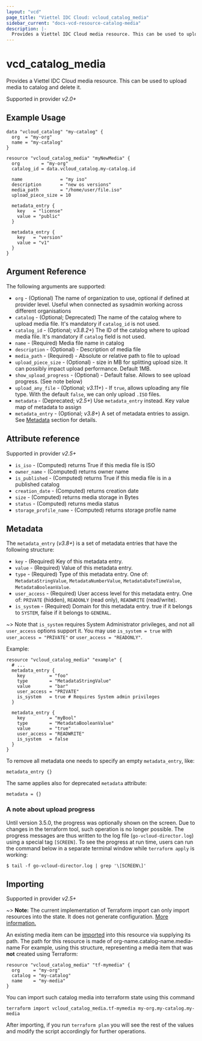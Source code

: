 ```yaml
---
layout: "vcd"
page_title: "Viettel IDC Cloud: vcloud_catalog_media"
sidebar_current: "docs-vcd-resource-catalog-media"
description: |-
  Provides a Viettel IDC Cloud media resource. This can be used to upload and delete media (ISO) file inside a catalog.
---
```


# vcd\_catalog\_media

Provides a Viettel IDC Cloud media resource. This can be used to upload media to catalog and delete it.

Supported in provider *v2.0+*

## Example Usage

```hcl
data "vcloud_catalog" "my-catalog" {
  org  = "my-org"
  name = "my-catalog"
}

resource "vcloud_catalog_media" "myNewMedia" {
  org        = "my-org"
  catalog_id = data.vcloud_catalog.my-catalog.id

  name              = "my iso"
  description       = "new os versions"
  media_path        = "/home/user/file.iso"
  upload_piece_size = 10

  metadata_entry {
    key   = "license"
    value = "public"
  }

  metadata_entry {
    key   = "version"
    value = "v1"
  }
}
```

## Argument Reference

The following arguments are supported:

* `org` - (Optional) The name of organization to use, optional if defined at provider level. Useful when connected as sysadmin working across different organisations
* `catalog` - (Optional; Deprecated) The name of the catalog where to upload media file. It's mandatory if `catalog_id` is not used.
* `catalog_id` - (Optional; *v3.8.2+*) The ID of the catalog where to upload media file. It's mandatory if `catalog` field is not used.
* `name` - (Required) Media file name in catalog
* `description` - (Optional) - Description of media file
* `media_path` - (Required) - Absolute or relative path to file to upload
* `upload_piece_size` - (Optional) - size in MB for splitting upload size. It can possibly impact upload performance. Default 1MB.
* `show_upload_progress` - (Optional) - Default false. Allows to see upload progress. (See note below)
* `upload_any_file` - (Optional; *v3.11+*) - If `true`, allows uploading any file type. With the default `false`, we can only upload `.ISO` files.
* `metadata` - (Deprecated; *v2.5+*) Use `metadata_entry` instead. Key value map of metadata to assign
* `metadata_entry` - (Optional; *v3.8+*) A set of metadata entries to assign. See [Metadata](#metadata) section for details.

## Attribute reference

Supported in provider *v2.5+*

* `is_iso` - (Computed) returns True if this media file is ISO
* `owner_name` - (Computed) returns owner name
* `is_published` - (Computed) returns True if this media file is in a published catalog
* `creation_date` - (Computed) returns creation date
* `size` - (Computed) returns media storage in Bytes
* `status` - (Computed) returns media status
* `storage_profile_name` - (Computed) returns storage profile name

<a id="metadata"></a>
## Metadata

The `metadata_entry` (*v3.8+*) is a set of metadata entries that have the following structure:

* `key` - (Required) Key of this metadata entry.
* `value` - (Required) Value of this metadata entry.
* `type` - (Required) Type of this metadata entry. One of: `MetadataStringValue`, `MetadataNumberValue`, `MetadataDateTimeValue`, `MetadataBooleanValue`.
* `user_access` - (Required) User access level for this metadata entry. One of: `PRIVATE` (hidden), `READONLY` (read only), `READWRITE` (read/write).
* `is_system` - (Required) Domain for this metadata entry. true if it belongs to `SYSTEM`, false if it belongs to `GENERAL`.

~> Note that `is_system` requires System Administrator privileges, and not all `user_access` options support it.
   You may use `is_system = true` with `user_access = "PRIVATE"` or `user_access = "READONLY"`.

Example:

```hcl
resource "vcloud_catalog_media" "example" {
  # ...
  metadata_entry {
    key         = "foo"
    type        = "MetadataStringValue"
    value       = "bar"
    user_access = "PRIVATE"
    is_system   = true # Requires System admin privileges
  }

  metadata_entry {
    key         = "myBool"
    type        = "MetadataBooleanValue"
    value       = "true"
    user_access = "READWRITE"
    is_system   = false
  }
}
```

To remove all metadata one needs to specify an empty `metadata_entry`, like:

```
metadata_entry {}
```

The same applies also for deprecated `metadata` attribute:

```
metadata = {}
```

### A note about upload progress

Until version 3.5.0, the progress was optionally shown on the screen. Due to changes in the terraform tool, such operation
is no longer possible. The progress messages are thus written to the log file (`go-vcloud-director.log`) using a special
tag `[SCREEN]`. To see the progress at run time, users can run the command below in a separate terminal window while
`terraform apply` is working:

```
$ tail -f go-vcloud-director.log | grep '\[SCREEN\]'
```

## Importing

Supported in provider *v2.5+*

~> **Note:** The current implementation of Terraform import can only import resources into the state. It does not generate
configuration. [More information.][docs-import]

An existing media item can be [imported][docs-import] into this resource via supplying its path.
The path for this resource is made of org-name.catalog-name.media-name
For example, using this structure, representing a media item that was **not** created using Terraform:

```hcl
resource "vcloud_catalog_media" "tf-mymedia" {
  org     = "my-org"
  catalog = "my-catalog"
  name    = "my-media"
}
```

You can import such catalog media into terraform state using this command

```
terraform import vcloud_catalog_media.tf-mymedia my-org.my-catalog.my-media
```

[docs-import]:https://www.terraform.io/docs/import/

After importing, if you run `terraform plan` you will see the rest of the values and modify the script accordingly for
further operations.
